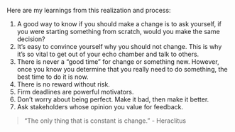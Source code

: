Here are my learnings from this realization and process:

1. A good way to know if you should make a change is to ask yourself, if you were starting something from scratch, would you make the same decision?
1. It’s easy to convince yourself why you should not change. This is why it’s so vital to get out of your echo chamber and talk to others.
1. There is never a “good time” for change or something new. However, once you know you determine that you really need to do something, the best time to do it is now.
1. There is no reward without risk.
1. Firm deadlines are powerful motivators.
1. Don’t worry about being perfect. Make it bad, then make it better.
1. Ask stakeholders whose opinion you value for feedback.




> “The only thing that is constant is change.” - Heraclitus